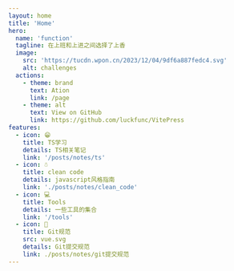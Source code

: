 ```yaml
---
layout: home
title: 'Home'
hero:
  name: 'function'
  tagline: 在上班和上进之间选择了上香
  image:
    src: 'https://tucdn.wpon.cn/2023/12/04/9df6a887fedc4.svg'
    alt: challenges
  actions:
    - theme: brand
      text: Ation
      link: /page
    - theme: alt
      text: View on GitHub
      link: https://github.com/luckfunc/VitePress
features:
  - icon: 😁
    title: TS学习
    details: TS相关笔记
    link: '/posts/notes/ts'
  - icon: ☃️
    title: clean code
    details: javascript风格指南
    link: './posts/notes/clean_code'
  - icon: 💻
    title: Tools
    details: 一些工具的集合
    link: '/tools'
  - icon: 🚀
    title: Git规范
    src: vue.svg
    details: Git提交规范
    link: ./posts/notes/git提交规范
---
```

